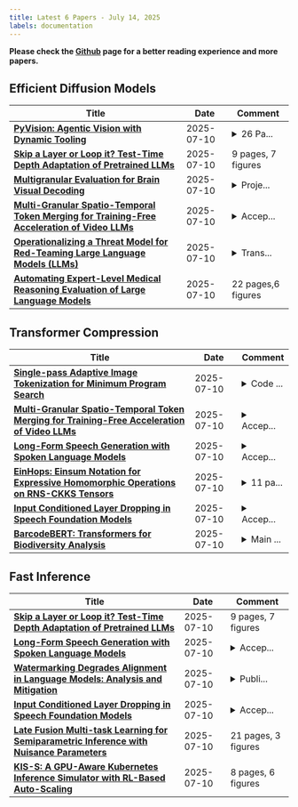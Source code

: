 ```yaml
---
title: Latest 6 Papers - July 14, 2025
labels: documentation
---
```

**Please check the [Github](https://github.com/zezhishao/MTS_Daily_ArXiv) page for a better reading experience and more papers.**

## Efficient Diffusion Models
| **Title** | **Date** | **Comment** |
| --- | --- | --- |
| **[PyVision: Agentic Vision with Dynamic Tooling](http://arxiv.org/abs/2507.07998v1)** | 2025-07-10 | <details><summary>26 Pa...</summary><p>26 Pages, 10 Figures, Technical report</p></details> |
| **[Skip a Layer or Loop it? Test-Time Depth Adaptation of Pretrained LLMs](http://arxiv.org/abs/2507.07996v1)** | 2025-07-10 | 9 pages, 7 figures |
| **[Multigranular Evaluation for Brain Visual Decoding](http://arxiv.org/abs/2507.07993v1)** | 2025-07-10 | <details><summary>Proje...</summary><p>Project: https://weihaox.github.io/BASIC</p></details> |
| **[Multi-Granular Spatio-Temporal Token Merging for Training-Free Acceleration of Video LLMs](http://arxiv.org/abs/2507.07990v1)** | 2025-07-10 | <details><summary>Accep...</summary><p>Accepted at ICCV2025; Project page: https://www.jshyun.me/projects/sttm</p></details> |
| **[Operationalizing a Threat Model for Red-Teaming Large Language Models (LLMs)](http://arxiv.org/abs/2407.14937v2)** | 2025-07-10 | <details><summary>Trans...</summary><p>Transactions of Machine Learning Research (TMLR)</p></details> |
| **[Automating Expert-Level Medical Reasoning Evaluation of Large Language Models](http://arxiv.org/abs/2507.07988v1)** | 2025-07-10 | 22 pages,6 figures |

## Transformer Compression
| **Title** | **Date** | **Comment** |
| --- | --- | --- |
| **[Single-pass Adaptive Image Tokenization for Minimum Program Search](http://arxiv.org/abs/2507.07995v1)** | 2025-07-10 | <details><summary>Code ...</summary><p>Code at: https://github.com/ShivamDuggal4/karl Keywords: Representation Learning, Adaptive Tokenization, Compression, Algorithmic Information Theory, Kolmogorov Complexity, Upside-Down RL</p></details> |
| **[Multi-Granular Spatio-Temporal Token Merging for Training-Free Acceleration of Video LLMs](http://arxiv.org/abs/2507.07990v1)** | 2025-07-10 | <details><summary>Accep...</summary><p>Accepted at ICCV2025; Project page: https://www.jshyun.me/projects/sttm</p></details> |
| **[Long-Form Speech Generation with Spoken Language Models](http://arxiv.org/abs/2412.18603v2)** | 2025-07-10 | <details><summary>Accep...</summary><p>Accepted to ICML 2025 (oral)</p></details> |
| **[EinHops: Einsum Notation for Expressive Homomorphic Operations on RNS-CKKS Tensors](http://arxiv.org/abs/2507.07972v1)** | 2025-07-10 | <details><summary>11 pa...</summary><p>11 pages, 7 figures, 1 table</p></details> |
| **[Input Conditioned Layer Dropping in Speech Foundation Models](http://arxiv.org/abs/2507.07954v1)** | 2025-07-10 | <details><summary>Accep...</summary><p>Accepted at IEEE MLSP 2025</p></details> |
| **[BarcodeBERT: Transformers for Biodiversity Analysis](http://arxiv.org/abs/2311.02401v3)** | 2025-07-10 | <details><summary>Main ...</summary><p>Main text: 14 pages, Total: 23 pages, 10 figures, formerly accepted at the 4th Workshop on Self-Supervised Learning: Theory and Practice (NeurIPS 2023)</p></details> |

## Fast Inference
| **Title** | **Date** | **Comment** |
| --- | --- | --- |
| **[Skip a Layer or Loop it? Test-Time Depth Adaptation of Pretrained LLMs](http://arxiv.org/abs/2507.07996v1)** | 2025-07-10 | 9 pages, 7 figures |
| **[Long-Form Speech Generation with Spoken Language Models](http://arxiv.org/abs/2412.18603v2)** | 2025-07-10 | <details><summary>Accep...</summary><p>Accepted to ICML 2025 (oral)</p></details> |
| **[Watermarking Degrades Alignment in Language Models: Analysis and Mitigation](http://arxiv.org/abs/2506.04462v2)** | 2025-07-10 | <details><summary>Publi...</summary><p>Published at the 1st Workshop on GenAI Watermarking, collocated with ICLR 2025. OpenReview: https://openreview.net/forum?id=SIBkIV48gF</p></details> |
| **[Input Conditioned Layer Dropping in Speech Foundation Models](http://arxiv.org/abs/2507.07954v1)** | 2025-07-10 | <details><summary>Accep...</summary><p>Accepted at IEEE MLSP 2025</p></details> |
| **[Late Fusion Multi-task Learning for Semiparametric Inference with Nuisance Parameters](http://arxiv.org/abs/2507.07941v1)** | 2025-07-10 | 21 pages, 3 figures |
| **[KIS-S: A GPU-Aware Kubernetes Inference Simulator with RL-Based Auto-Scaling](http://arxiv.org/abs/2507.07932v1)** | 2025-07-10 | 8 pages, 6 figures |

